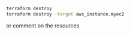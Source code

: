 ```sh
terraform destroy
terraform destroy -target aws_instance.myec2
```

or comment on the resources
